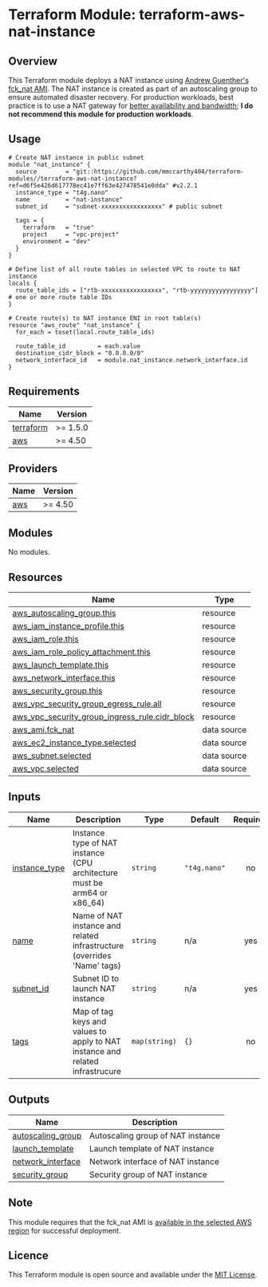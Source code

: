 # Terraform Module: terraform-aws-nat-instance

## Overview

This Terraform module deploys a NAT instance using [Andrew Guenther's fck_nat AMI](https://github.com/AndrewGuenther/fck-nat). The NAT instance is created as part of an autoscaling group to ensure automated disaster recovery. For production workloads, best practice is to use a NAT gateway for [better availability and bandwidth](https://docs.aws.amazon.com/vpc/latest/userguide/vpc-nat-comparison.html); **I do not recommend this module for production workloads**. 

## Usage

```hcl
# Create NAT instance in public subnet
module "nat_instance" {
  source        = "git::https://github.com/mmccarthy404/terraform-modules//terraform-aws-nat-instance?ref=d6f5e426d617778ec41e7ff63e427478541e0dda" #v2.2.1
  instance_type = "t4g.nano"
  name          = "nat-instance"
  subnet_id     = "subnet-xxxxxxxxxxxxxxxxx" # public subnet

  tags = {
    terraform   = "true"
    project     = "vpc-project"
    environment = "dev"
  }
}

# Define list of all route tables in selected VPC to route to NAT instance 
locals {
  route_table_ids = ["rtb-xxxxxxxxxxxxxxxxx", "rtb-yyyyyyyyyyyyyyyyy"] # one or more route table IDs
}

# Create route(s) to NAT instance ENI in root table(s)
resource "aws_route" "nat_instance" {
  for_each = toset(local.route_table_ids)

  route_table_id         = each.value
  destination_cidr_block = "0.0.0.0/0"
  network_interface_id   = module.nat_instance.network_interface.id
}
```

<!-- BEGIN_TF_DOCS -->
## Requirements

| Name | Version |
|------|---------|
| <a name="requirement_terraform"></a> [terraform](#requirement\_terraform) | >= 1.5.0 |
| <a name="requirement_aws"></a> [aws](#requirement\_aws) | >= 4.50 |

## Providers

| Name | Version |
|------|---------|
| <a name="provider_aws"></a> [aws](#provider\_aws) | >= 4.50 |

## Modules

No modules.

## Resources

| Name | Type |
|------|------|
| [aws_autoscaling_group.this](https://registry.terraform.io/providers/hashicorp/aws/latest/docs/resources/autoscaling_group) | resource |
| [aws_iam_instance_profile.this](https://registry.terraform.io/providers/hashicorp/aws/latest/docs/resources/iam_instance_profile) | resource |
| [aws_iam_role.this](https://registry.terraform.io/providers/hashicorp/aws/latest/docs/resources/iam_role) | resource |
| [aws_iam_role_policy_attachment.this](https://registry.terraform.io/providers/hashicorp/aws/latest/docs/resources/iam_role_policy_attachment) | resource |
| [aws_launch_template.this](https://registry.terraform.io/providers/hashicorp/aws/latest/docs/resources/launch_template) | resource |
| [aws_network_interface.this](https://registry.terraform.io/providers/hashicorp/aws/latest/docs/resources/network_interface) | resource |
| [aws_security_group.this](https://registry.terraform.io/providers/hashicorp/aws/latest/docs/resources/security_group) | resource |
| [aws_vpc_security_group_egress_rule.all](https://registry.terraform.io/providers/hashicorp/aws/latest/docs/resources/vpc_security_group_egress_rule) | resource |
| [aws_vpc_security_group_ingress_rule.cidr_block](https://registry.terraform.io/providers/hashicorp/aws/latest/docs/resources/vpc_security_group_ingress_rule) | resource |
| [aws_ami.fck_nat](https://registry.terraform.io/providers/hashicorp/aws/latest/docs/data-sources/ami) | data source |
| [aws_ec2_instance_type.selected](https://registry.terraform.io/providers/hashicorp/aws/latest/docs/data-sources/ec2_instance_type) | data source |
| [aws_subnet.selected](https://registry.terraform.io/providers/hashicorp/aws/latest/docs/data-sources/subnet) | data source |
| [aws_vpc.selected](https://registry.terraform.io/providers/hashicorp/aws/latest/docs/data-sources/vpc) | data source |

## Inputs

| Name | Description | Type | Default | Required |
|------|-------------|------|---------|:--------:|
| <a name="input_instance_type"></a> [instance\_type](#input\_instance\_type) | Instance type of NAT instance (CPU architecture must be arm64 or x86\_64) | `string` | `"t4g.nano"` | no |
| <a name="input_name"></a> [name](#input\_name) | Name of NAT instance and related infrastructure (overrides 'Name' tags) | `string` | n/a | yes |
| <a name="input_subnet_id"></a> [subnet\_id](#input\_subnet\_id) | Subnet ID to launch NAT instance | `string` | n/a | yes |
| <a name="input_tags"></a> [tags](#input\_tags) | Map of tag keys and values to apply to NAT instance and related infrastrucure | `map(string)` | `{}` | no |

## Outputs

| Name | Description |
|------|-------------|
| <a name="output_autoscaling_group"></a> [autoscaling\_group](#output\_autoscaling\_group) | Autoscaling group of NAT instance |
| <a name="output_launch_template"></a> [launch\_template](#output\_launch\_template) | Launch template of NAT instance |
| <a name="output_network_interface"></a> [network\_interface](#output\_network\_interface) | Network interface of NAT instance |
| <a name="output_security_group"></a> [security\_group](#output\_security\_group) | Security group of NAT instance |
<!-- END_TF_DOCS -->

## Note

This module requires that the fck_nat AMI is [available in the selected AWS region](https://github.com/AndrewGuenther/fck-nat/blob/main/packer/fck-nat-public-all-regions.pkrvars.hcl) for successful deployment.

## Licence

This Terraform module is open source and available under the [MIT License](https://github.com/mmccarthy404/terraform-modules/blob/main/LICENSE).
